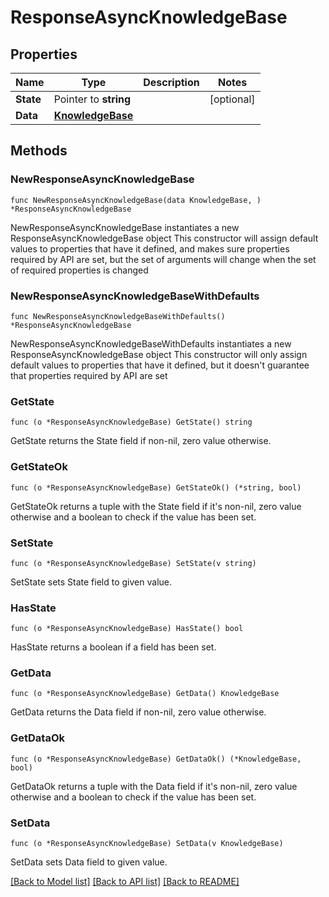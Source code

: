 # ResponseAsyncKnowledgeBase

## Properties

Name | Type | Description | Notes
------------ | ------------- | ------------- | -------------
**State** | Pointer to **string** |  | [optional] 
**Data** | [**KnowledgeBase**](KnowledgeBase.md) |  | 

## Methods

### NewResponseAsyncKnowledgeBase

`func NewResponseAsyncKnowledgeBase(data KnowledgeBase, ) *ResponseAsyncKnowledgeBase`

NewResponseAsyncKnowledgeBase instantiates a new ResponseAsyncKnowledgeBase object
This constructor will assign default values to properties that have it defined,
and makes sure properties required by API are set, but the set of arguments
will change when the set of required properties is changed

### NewResponseAsyncKnowledgeBaseWithDefaults

`func NewResponseAsyncKnowledgeBaseWithDefaults() *ResponseAsyncKnowledgeBase`

NewResponseAsyncKnowledgeBaseWithDefaults instantiates a new ResponseAsyncKnowledgeBase object
This constructor will only assign default values to properties that have it defined,
but it doesn't guarantee that properties required by API are set

### GetState

`func (o *ResponseAsyncKnowledgeBase) GetState() string`

GetState returns the State field if non-nil, zero value otherwise.

### GetStateOk

`func (o *ResponseAsyncKnowledgeBase) GetStateOk() (*string, bool)`

GetStateOk returns a tuple with the State field if it's non-nil, zero value otherwise
and a boolean to check if the value has been set.

### SetState

`func (o *ResponseAsyncKnowledgeBase) SetState(v string)`

SetState sets State field to given value.

### HasState

`func (o *ResponseAsyncKnowledgeBase) HasState() bool`

HasState returns a boolean if a field has been set.

### GetData

`func (o *ResponseAsyncKnowledgeBase) GetData() KnowledgeBase`

GetData returns the Data field if non-nil, zero value otherwise.

### GetDataOk

`func (o *ResponseAsyncKnowledgeBase) GetDataOk() (*KnowledgeBase, bool)`

GetDataOk returns a tuple with the Data field if it's non-nil, zero value otherwise
and a boolean to check if the value has been set.

### SetData

`func (o *ResponseAsyncKnowledgeBase) SetData(v KnowledgeBase)`

SetData sets Data field to given value.



[[Back to Model list]](../README.md#documentation-for-models) [[Back to API list]](../README.md#documentation-for-api-endpoints) [[Back to README]](../README.md)


